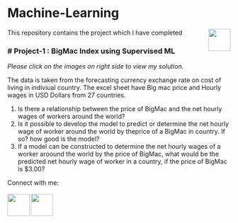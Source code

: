 # Machine-Learning

This repository contains the project which I have completed
[<img align = right height = 50 width = 50 src = https://cdn4.iconfinder.com/data/icons/project-management-4-2/65/161-512.png>](https://github.com/riyasoni1/Machine-Learning/blob/main/BigMac%20index%20SML.ipynb)

### # Project-1 : BigMac Index using Supervised ML
_Please click on the images on right side to view my solution._

The data is taken from the forecasting currency exchange rate on cost of living in indiviual country. The excel sheet have Big mac price and Hourly wages in USD Dollars from 27 countries.

1. Is there a relationship between the price of BigMac and the net hourly wages of workers around the world?
2. Is it possible to develop the model to predict or determine the net hourly wage of worker around the world by theprice of a BigMac in country. If so? how good is the model?
3. If a model can be constructed to determine the net hourly wages of a worker aroound the world by the price of BigMac, what would be the predicted net hourly wage of worker in a country, if the price of BigMac is $3.00?

Connect with me:
<br>
<br>
[<img align = left height = 50 width = 50 src = https://cdn4.iconfinder.com/data/icons/social-media-free-13/32/Github_social_media_logo-512.png>](https://github.com/riyasoni1)
[<img align = left height = 50 width = 50 src = https://cdn1.iconfinder.com/data/icons/logotypes/32/circle-linkedin-512.png>](https://www.linkedin.com/in/riyasoni7/)
